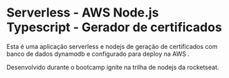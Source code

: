 
# Serverless - AWS Node.js Typescript - Gerador de certificados

Esta é uma aplicação serverless e nodejs de geração de certificados com banco de dados dynamodb e configurado para deploy na AWS . 

Desenvolvido durante o bootcamp ignite na trilha de nodejs da rocketseat.


